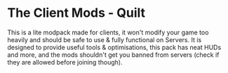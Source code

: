 # The Client Mods - Quilt
This is a lite modpack made for clients, it won't modify your game too heavily and should be safe to use & fully functional on Servers. It is designed to provide useful tools & optimisations, this pack has neat HUDs and more, and the mods shouldn't get you banned from servers (check if they are allowed before joining though). 
